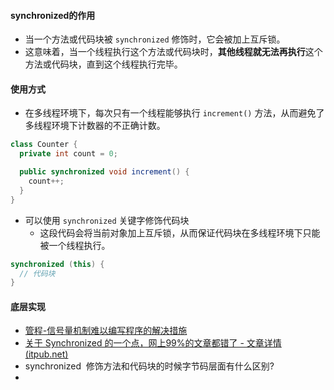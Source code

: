 #### synchronized的作用
- 当一个方法或代码块被 `synchronized` 修饰时，它会被加上互斥锁。
- 这意味着，当一个线程执行这个方法或代码块时，**其他线程就无法再执行**这个方法或代码块，直到这个线程执行完毕。
#### 使用方式
- 在多线程环境下，每次只有一个线程能够执行 `increment()` 方法，从而避免了多线程环境下计数器的不正确计数。
```java
class Counter {
  private int count = 0;

  public synchronized void increment() {
    count++;
  }
}
```

- 可以使用 `synchronized` 关键字修饰代码块
	- 这段代码会将当前对象加上互斥锁，从而保证代码块在多线程环境下只能被一个线程执行。
```java
synchronized (this) {
  // 代码块
}
```

#### 底层实现
- [管程-信号量机制难以编写程序的解决措施](../考研/408/操作系统/管程-信号量机制难以编写程序的解决措施.md)
- [关于 Synchronized 的一个点，网上99%的文章都错了 - 文章详情 (itpub.net)](https://z.itpub.net/article/detail/181E1881F3F80BB817BC15BA6C2C8C93#:~:text=synchronized%20%E5%BA%95%E5%B1%82%E6%98%AF%E5%88%A9%E7%94%A8%20monitor%20%E5%AF%B9%E8%B1%A1%EF%BC%8CCAS%20%E5%92%8C,mutex%20%E4%BA%92%E6%96%A5%E9%94%81%E6%9D%A5%E5%AE%9E%E7%8E%B0%E7%9A%84%EF%BC%8C%E5%86%85%E9%83%A8%E4%BC%9A%E6%9C%89%E7%AD%89%E5%BE%85%E9%98%9F%E5%88%97%20%28cxq%20%E5%92%8C%20EntryList%29%E5%92%8C%E6%9D%A1%E4%BB%B6%E7%AD%89%E5%BE%85%E9%98%9F%E5%88%97%20%28waitSet%29%E6%9D%A5%E5%AD%98%E6%94%BE%E7%9B%B8%E5%BA%94%E9%98%BB%E5%A1%9E%E7%9A%84%E7%BA%BF%E7%A8%8B%E3%80%82)
- synchronized  修饰方法和代码块的时候字节码层面有什么区别?
- 